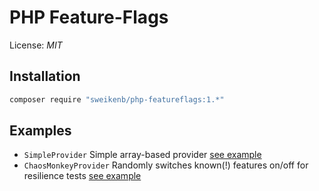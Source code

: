 # PHP Feature-Flags

License: _MIT_


## Installation

```bash
composer require "sweikenb/php-featureflags:1.*"
```


## Examples

* `SimpleProvider` Simple array-based provider [see example](doc/examples/example_simple.php)
* `ChaosMonkeyProvider` Randomly switches known(!) features on/off for resilience tests [see example](doc/examples/example_simple.php)
